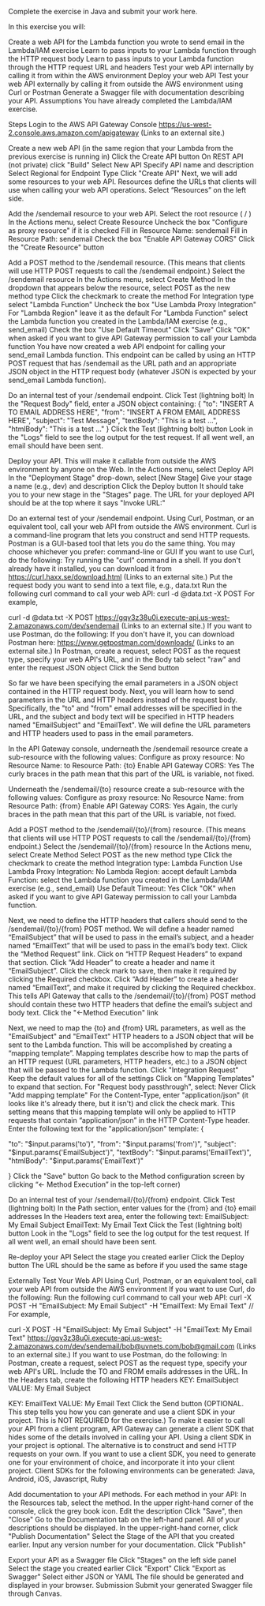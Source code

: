 Complete the exercise in Java and submit your work here.

In this exercise you will:

Create a web API for the Lambda function you wrote to send email in the Lambda/IAM exercise
Learn to pass inputs to your Lambda function through the HTTP request body
Learn to pass inputs to your Lambda function through the HTTP request URL and headers
Test your web API internally by calling it from within the AWS environment
Deploy your web API
Test your web API externally by calling it from outside the AWS environment using Curl or Postman
Generate a Swagger file with documentation describing your API.
Assumptions
You have already completed the Lambda/IAM exercise.

Steps
Login to the AWS API Gateway Console
https://us-west-2.console.aws.amazon.com/apigateway (Links to an external site.)

Create a new web API (in the same region that your Lambda from the previous exercise is running in)
Click the Create API button
On REST API (not private) click "Build"
Select New API
Specify API name and description
Select Regional for Endpoint Type
Click "Create API"
Next, we will add some resources to your web API. Resources define the URLs that clients will use when calling your web API operations.
Select “Resources” on the left side.

Add the /sendemail resource to your web API.
Select the root resource ( / )
In the Actions menu, select Create Resource
Uncheck the box "Configure as proxy resource" if it is checked
Fill in Resource Name: sendemail
Fill in Resource Path: sendemail
Check the box "Enable API Gateway CORS"
Click the "Create Resource" button

Add a POST method to the /sendemail resource. (This means that clients will use HTTP POST requests to call the /sendemail endpoint.)
Select the /sendemail resource
In the Actions menu, select Create Method
In the dropdown that appears below the resource, select POST as the new method type
Click the checkmark to create the method
For Integration type select "Lambda Function"
Uncheck the box "Use Lambda Proxy Integration"
For "Lambda Region" leave it as the default
For "Lambda Function" select the Lambda function you created in the Lambda/IAM exercise (e.g., send_email)
Check the box "Use Default Timeout"
Click "Save"
Click "OK" when asked if you want to give API Gateway permission to call your Lambda function
You have now created a web API endpoint for calling your send_email Lambda function.  This endpoint can be called by using an HTTP POST request that has /sendemail as the URL path and an appropriate JSON object in the HTTP request body (whatever JSON is expected by your send_email Lambda function).

Do an internal test of your /sendemail endpoint.
Click Test (lightning bolt)
In the "Request Body" field, enter a JSON object containing:
{
        "to": "INSERT A TO EMAIL ADDRESS HERE",
        "from": "INSERT A FROM EMAIL ADDRESS HERE",
        "subject": "Test Message",
        "textBody": "This is a test ...",
        "htmlBody": "This is a test ..."
}
Click the Test (lightning bolt) button
Look in the "Logs" field to see the log output for the test request.
If all went well, an email should have been sent.

Deploy your API.  This will make it callable from outside the AWS environment by anyone on the Web.
In the Actions menu, select Deploy API
In the "Deployment Stage" drop-down, select [New Stage]
Give your stage a name (e.g., dev) and description
Click the Deploy button
It should take you to your new stage in the "Stages" page. The URL for your deployed API should be at the top where it says "Invoke URL:"

Do an external test of your /sendemail endpoint.
Using Curl, Postman, or an equivalent tool, call your web API from outside the AWS environment.  Curl is a command-line program that lets you construct and send HTTP requests. Postman is a GUI-based tool that lets you do the same thing.  You may choose whichever you prefer: command-line or GUI
 If you want to use Curl, do the following:
Try running the "curl" command in a shell.  If you don't already have it installed, you can download it from https://curl.haxx.se/download.html (Links to an external site.)
Put the request body you want to send into a text file, e.g., data.txt
Run the following curl command to call your web API:
curl -d @data.txt -X POST <WEB-API-URL>
For example,

curl -d @data.txt -X POST https://gqv3z38u0i.execute-api.us-west-2.amazonaws.com/dev/sendemail (Links to an external site.)
If you want to use Postman, do the following:
If you don't have it, you can download Postman here:
https://www.getpostman.com/downloads/ (Links to an external site.)
In Postman, create a request, select POST as the request type, specify your web API's URL, and in the Body tab select "raw" and enter the request JSON object
Click the Send button

So far we have been specifying the email parameters in a JSON object contained in the HTTP request body.  Next, you will learn how to send parameters in the URL and HTTP headers instead of the request body.  Specifically, the "to" and "from" email addresses will be specified in the URL, and the subject and body text will be specified in HTTP headers named "EmailSubject" and "EmailText".  We will define the URL parameters and HTTP headers used to pass in the email parameters.

In the API Gateway console, underneath the /sendemail resource create a sub-resource with the following values:
Configure as proxy resource: No
Resource Name:  to
Resource Path:  {to}
Enable API Gateway CORS: Yes
The curly braces in the path mean that this part of the URL is variable, not fixed.

Underneath the /sendemail/{to} resource create a sub-resource with the following values:
Configure as proxy resource: No
Resource Name:  from
Resource Path:  {from}
Enable API Gateway CORS: Yes
Again, the curly braces in the path mean that this part of the URL is variable, not fixed.

Add a POST method to the /sendemail/{to}/{from} resource.  (This means that clients will use HTTP POST requests to call the /sendemail/{to}/{from} endpoint.)
Select the /sendemail/{to}/{from} resource
In the Actions menu, select Create Method
Select POST as the new method type
Click the checkmark to create the method
Integration type: Lambda Function
Use Lambda Proxy Integration: No
Lambda Region: accept default
Lambda Function: select the Lambda function you created in the Lambda/IAM exercise (e.g., send_email)
Use Default Timeout: Yes
Click "OK" when asked if you want to give API Gateway permission to call your Lambda function.

Next, we need to define the HTTP headers that callers should send to the /sendemail/{to}/{from} POST method. We will define a header named “EmailSubject” that will be used to pass in the email’s subject, and a header named “EmailText” that will be used to pass in the email’s body text.
Click the “Method Request” link.
Click on “HTTP Request Headers” to expand that section.
Click “Add Header” to create a header and name it “EmailSubject”. Click the check mark to save, then make it required by clicking the Required checkbox.
Click “Add Header” to create a header named “EmailText”, and make it required by clicking the Required checkbox.
This tells API Gateway that calls to the /sendemail/{to}/{from} POST method should contain these two HTTP headers that define the email’s subject and body text.
Click the "<-Method Execution" link

Next, we need to map the {to} and {from} URL parameters, as well as the "EmailSubject" and "EmailText" HTTP headers to a JSON object that will be sent to the Lambda function.  This will be accomplished by creating a “mapping template”.  Mapping templates describe how to map the parts of an HTTP request (URL parameters, HTTP headers, etc.) to a JSON object that will be passed to the Lambda function.
Click "Integration Request"
Keep the default values for all of the settings
Click on "Mapping Templates" to expand that section.
For "Request body passthrough", select: Never
Click "Add mapping template"
For the Content-Type, enter "application/json" (it looks like it's already there, but it isn't) and click the check mark.  This setting means that this mapping template will only be applied to HTTP requests that contain “application/json” in the HTTP Content-Type header.
Enter the following text for the "application/json" template:
{

 "to": "$input.params('to')",
 "from": "$input.params('from')",
 "subject": "$input.params('EmailSubject')",
 "textBody": "$input.params('EmailText')",
 "htmlBody": "$input.params('EmailText')"

}
Click the "Save" button
Go back to the Method configuration screen by clicking “<- Method Execution” in the top-left corner)

Do an internal test of your /sendemail/{to}/{from} endpoint.
Click Test (lightning bolt)
In the Path section, enter values for the {from} and {to} email addresses
In the Headers text area, enter the following text:
EmailSubject: My Email Subject
EmailText: My Email Text
Click the Test (lightning bolt) button
Look in the "Logs" field to see the log output for the test request.
If all went well, an email should have been sent.

Re-deploy your API
Select the stage you created earlier
Click the Deploy button
The URL should be the same as before if you used the same stage

Externally Test Your Web API
 Using Curl, Postman, or an equivalent tool, call your web API from outside the AWS environment
If you want to use Curl, do the following:
Run the following curl command to call your web API:
curl -X POST -H "EmailSubject: My Email Subject" -H "EmailText: My Email Text" <WEB-API-URL>/<TO-EMAIL-ADDRESS>/<FROM-EMAIL-ADDRESS>
For example,

curl -X POST -H "EmailSubject: My Email Subject" -H "EmailText: My Email Text" https://gqv3z38u0i.execute-api.us-west-2.amazonaws.com/dev/sendemail/bob@uvnets.com/bob@gmail.com (Links to an external site.)
If you want to use Postman, do the following:
In Postman, create a request, select POST as the request type, specify your web API's URL.
Include the TO and FROM emails addresses in the URL.
In the Headers tab, create the following HTTP headers
KEY: EmailSubject VALUE: My Email Subject

KEY: EmailText  VALUE: My Email Text
Click the Send button
(OPTIONAL. This step tells you how you can generate and use a client SDK in your project. This is NOT REQUIRED for the exercise.) To make it easier to call your API from a client program, API Gateway can generate a client SDK that hides some of the details involved in calling your API. Using a client SDK in your project is optional. The alternative is to construct and send HTTP requests on your own. If you want to use a client SDK, you need to generate one for your environment of choice, and incorporate it into your client project.  Client SDKs for the following environments can be generated: Java, Android, iOS, Javascript, Ruby

Add documentation to your API methods.
For each method in your API:
In the Resources tab, select the method.
In the upper right-hand corner of the console, click the grey book icon.
Edit the description
Click "Save", then "Close"
Go to the Documentation tab on the left-hand panel.
All of your descriptions should be displayed.
In the upper-right-hand corner, click "Publish Documentation"
Select the Stage of the API that you created earlier.
Input any version number for your documentation.
Click "Publish"

Export your API as a Swagger file
Click "Stages" on the left side panel
Select the stage you created earlier
Click "Export"
Click "Export as Swagger"
Select either JSON or YAML
The file should be generated and displayed in your browser.
Submission
Submit your generated Swagger file through Canvas.